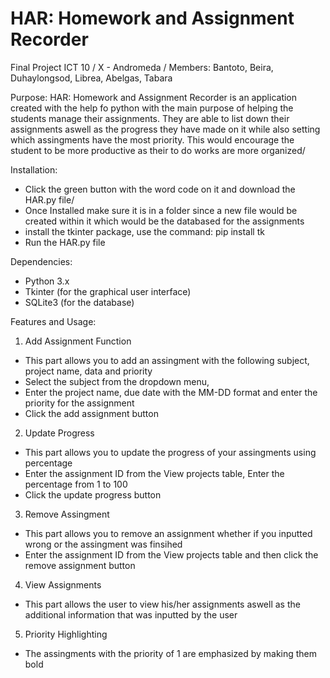# HAR: Homework and Assignment Recorder

Final Project ICT 10 / X - Andromeda / Members: Bantoto, Beira, Duhaylongsod, Librea, Abelgas, Tabara

Purpose:
HAR: Homework and Assignment Recorder is an application created with the help fo python with the main purpose of helping the students manage their assignments. They are able to list down their assignments aswell as the progress they have made on it while also setting which assingments have the most priority. This would encourage the student to be more productive as their to do works are more organized/

Installation:
- Click the green button with the word code on it and download the HAR.py file/
- Once Installed make sure it is in a folder since a new file would be created within it which would be the databased for the assignments
- install the tkinter package, use the command: pip install tk
- Run the HAR.py file

Dependencies:
- Python 3.x
- Tkinter (for the graphical user interface)
- SQLite3 (for the database)

Features and Usage:
1. Add Assignment Function
- This part allows you to add an assingment with the following subject, project name, data and priority
- Select the subject from the dropdown menu,
- Enter the project name, due date with the MM-DD format and enter the priority for the assignment
- Click the add assignment button

2. Update Progress
- This part allows you to update the progress of your assingments using percentage
- Enter the assignment ID from the View projects table, Enter the percentage from 1 to 100
- Click the update progress button

3. Remove Assingment
- This part allows you to remove an assignment whether if you inputted wrong or the assingment was finsihed
- Enter the assignment ID from the View projects table and then click the remove assignment button

4. View Assignments
- This part allows the user to view his/her assignments aswell as the additional information that was inputted by the user

5. Priority Highlighting
- The assingments with the priority of 1 are emphasized by making them bold


